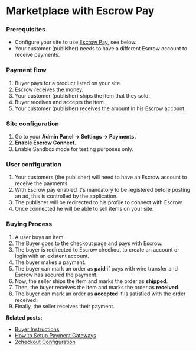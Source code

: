 # Marketplace with Escrow Pay

### Prerequisites

+ Configure your site to use [Escrow Pay](https://www.escrow.com/pay), see below.
+ Your customer (publisher) needs to have a different Escrow account to receive payments.

### Payment flow

1. Buyer pays for a product listed on your site.
2. Escrow receives the money.
3. Your customer (publisher) ships the item that they sold.
4. Buyer receives and accepts the item.
5. Your customer (publisher) receives the amount in his Escrow account.

### Site configuration

1. Go to your **Admin Panel -> Settings -> Payments.**
2. **Enable Escrow Connect.**
3. Enable Sandbox mode for testing purposes only.


### User configuration

1. Your customers (the publisher) will need to have an Escrow account to receive the payments.
2. With Escrow pay enabled it's mandatory to be registered before posting an ad, this is controlled by the application.
3. The publisher will be redirected to his profile to connect with Escrow.
4. Once connected he will be able to sell items on your site.

### Buying Process
1. A user buys an item.
2. The Buyer goes to the checkout page and pays with Escrow.
3. The buyer is redirected to Escrow checkout to create an account or login with an existent account.
4. The buyer makes a payment.
5. The buyer can mark an order as **paid** if pays with wire transfer and Escrow has secured the payment.
6.  Now, the seller ships the item and marks the order as **shipped**.
7. Then, the buyer receives the item and marks the order as **received**.
8. The buyer can mark an order as **accepted** if is satisfied with the order received.
9. Finally, the seller receives their payment.


**Related posts:**

+ [Buyer Instructions](Custom-fields-buyer-instructions.md)
+ [How to Setup Payment Gateways](Payment-set-up-payment-gateways.md)
+ [2checkout Configuration](Payment-2checkout-configuration.md)
